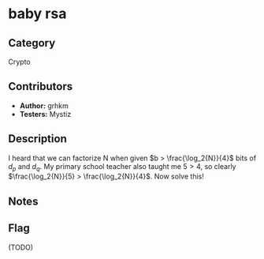 # baby rsa

## Category

Crypto

## Contributors

-   **Author:** grhkm
-   **Testers:** Mystiz

## Description

I heard that we can factorize N when given $b > \frac{\log_2{N}}{4}$ bits of $d_p$ and $d_q$. My primary school teacher also taught me $5 > 4$, so clearly $\frac{\log_2{N}}{5} > \frac{\log_2{N}}{4}$. Now solve this!

## Notes

## Flag

(TODO)

